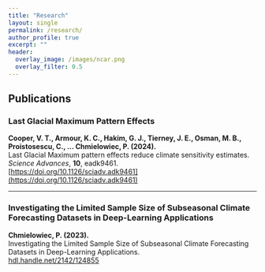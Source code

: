 ```yaml
---
title: "Research"
layout: single
permalink: /research/
author_profile: true
excerpt: ""
header:
  overlay_image: /images/ncar.png
  overlay_filter: 0.5
---
```


## Publications

### Last Glacial Maximum Pattern Effects



**Cooper, V. T., Armour, K. C., Hakim, G. J., Tierney, J. E., Osman, M. B., Proistosescu, C., … Chmielowiec, P. (2024).**  
Last Glacial Maximum pattern effects reduce climate sensitivity estimates. *Science Advances*, **10**, eadk9461.  
[https://doi.org/10.1126/sciadv.adk9461](https://doi.org/10.1126/sciadv.adk9461)

---

### Investigating the Limited Sample Size of Subseasonal Climate Forecasting Datasets in Deep-Learning Applications



**Chmielowiec, P. (2023).**  
Investigating the Limited Sample Size of Subseasonal Climate Forecasting Datasets in Deep-Learning Applications.  
[hdl.handle.net/2142/124855](https://hdl.handle.net/2142/124855)
